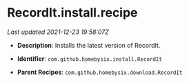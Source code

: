 # RecordIt.install.recipe

_Last updated 2021-12-23 19:58:07Z_

- **Description**: Installs the latest version of RecordIt.

- **Identifier**: `com.github.homebysix.install.RecordIt`

- **Parent Recipes**: `com.github.homebysix.download.RecordIt`
